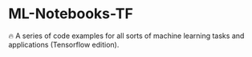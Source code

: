 # ML-Notebooks-TF
🔥 A series of code examples for all sorts of machine learning tasks and applications (Tensorflow edition).
